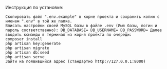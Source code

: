 Инструкция по установке:

    Скопировать файл ".env.example" в корне проекта и сохранить копию с именем ".env" в той же папке.
    Вписать настройки своей MySQL базы в файле .env (Имя базы, логин и пароль соответственно): DB_DATABASE= DB_USERNAME= DB_PASSWORD= Далее вводить команды в терминал из корня проекта по очереди:
    composer install
    php artisan key:generate
    php artisan migrate
    php artisan db:seed
    php artisan serve
    Зайти на появившийся адрес (стандартно http://127.0.0.1:8000)

